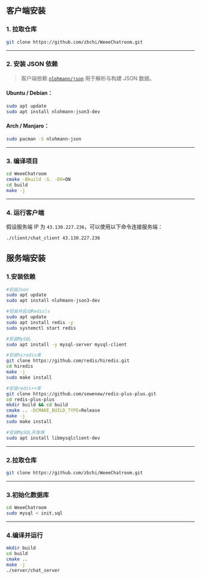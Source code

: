 ## 客户端安装

###  1. 拉取仓库

```bash
git clone https://github.com/zbchi/WeeeChatroom.git
```

------

### 2. 安装 JSON 依赖

> 客户端依赖 [`nlohmann/json`](https://github.com/nlohmann/json) 用于解析与构建 JSON 数据。

####  Ubuntu / Debian：

```bash
sudo apt update
sudo apt install nlohmann-json3-dev
```

#### Arch / Manjaro：

```bash
sudo pacman -S nlohmann-json
```

------

###  3. 编译项目

```bash
cd WeeeChatroom
cmake -Bbuild -S. -DO=ON
cd build
make -j
```

------

###  4. 运行客户端

假设服务端 IP 为 `43.130.227.236`，可以使用以下命令连接服务端：

```bash
./client/chat_client 43.130.227.236
```



## 服务端安装

### 1.安装依赖

```bash
#安装Json
sudo apt update
sudo apt install nlohmann-json3-dev

#安装并启动Redisls
sudo apt update
sudo apt install redis -y
sudo systemctl start redis

#安装MySQL
sudo apt install -y mysql-server mysql-client

#安装hiredis库
git clone https://github.com/redis/hiredis.git
cd hiredis
make -j
sudo make install

#安装redis++库
git clone https://github.com/sewenew/redis-plus-plus.git
cd redis-plus-plus
mkdir build && cd build
cmake .. -DCMAKE_BUILD_TYPE=Release
make -j
sudo make install

#安装MySQL开发库
sudo apt install libmysqlclient-dev

```

------


### 2.拉取仓库

``` bash
git clone https://github.com/zbchi/WeeeChatroom.git
```

------


### 3.初始化数据库

```bash
cd WeeeChatroom
sudo mysql < init.sql
```

------


### 4.编译并运行

``` bash
mkdir build 
cd build 
cmake ..
make -j
./server/chat_server
```
